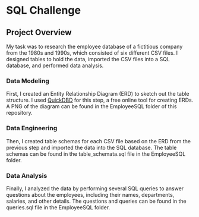 # SQL Challenge

## Project Overview
My task was to research the employee database of a fictitious company from the 1980s and 1990s, which consisted of six different CSV files. I designed tables to hold the data, imported the CSV files into a SQL database, and performed data analysis.

### Data Modeling
First, I created an Entity Relationship Diagram (ERD) to sketch out the table structure. I used [QuickDBD](https://www.quickdatabasediagrams.com/ "QuickDBD") for this step, a free online tool for creating ERDs. A PNG of the diagram can be found in the EmployeeSQL folder of this repository. 

### Data Engineering
Then, I created table schemas for each CSV file based on the ERD from the previous step and imported the data into the SQL database. The table schemas can be found in the table_schemata.sql file in the EmployeeSQL folder.

### Data Analysis
Finally, I analyzed the data by performing several SQL queries to answer questions about the employees, including their names, departments, salaries, and other details. The questions and queries can be found in the queries.sql file in the EmployeeSQL folder.

